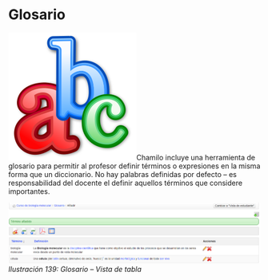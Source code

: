 # Glosario

![](../../.gitbook/assets/graphics232%20%282%29.svg)Chamilo incluye una herramienta de glosario para permitir al profesor definir términos o expresiones en la misma forma que un diccionario. No hay palabras definidas por defecto – es responsabilidad del docente el definir aquellos términos que considere importantes.

![](../../.gitbook/assets/graficos119%20%282%29.png)_Ilustración 139: Glosario – Vista de tabla_

